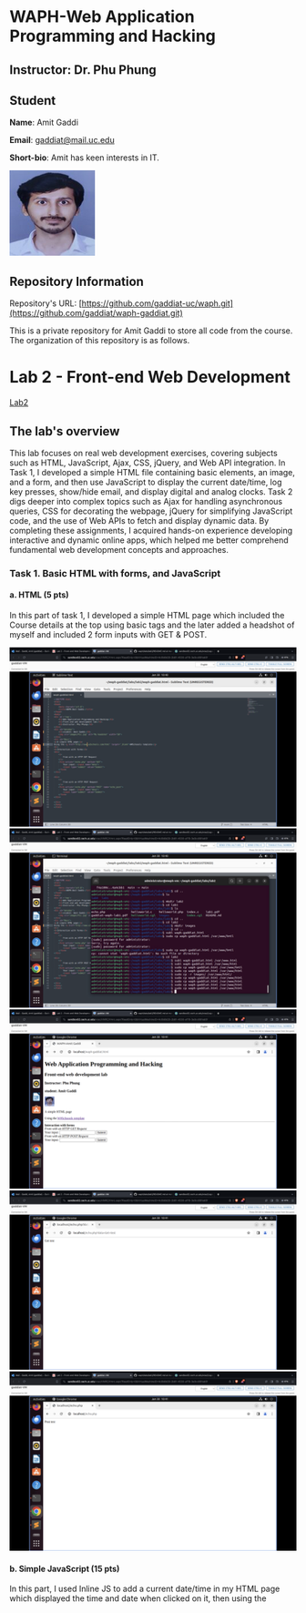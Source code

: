 # WAPH-Web Application Programming and Hacking

## Instructor: Dr. Phu Phung

## Student

**Name**: Amit Gaddi

**Email**: gaddiat@mail.uc.edu

**Short-bio**: Amit has keen interests in IT. 

![Amit's headshot](images/Pic.jpg)

## Repository Information

Repository's URL: [https://github.com/gaddiat-uc/waph.git](https://github.com/gaddiat/waph-gaddiat.git)

This is a private repository for Amit Gaddi to store all code from the course. The organization of this repository is as follows.

# Lab 2 - Front-end Web Development 

[Lab2](https://github.com/gaddiat/waph-gaddiat/tree/main/labs/lab2)

## The lab's overview

This lab focuses on real web development exercises, covering subjects such as HTML, JavaScript, Ajax, CSS, jQuery, and Web API integration. In Task 1, I developed a simple HTML file containing basic elements, an image, and a form, and then use JavaScript to display the current date/time, log key presses, show/hide email, and display digital and analog clocks. Task 2 digs deeper into complex topics such as Ajax for handling asynchronous queries, CSS for decorating the webpage, jQuery for simplifying JavaScript code, and the use of Web APIs to fetch and display dynamic data. By completing these assignments, I acquired hands-on experience developing interactive and dynamic online apps, which helped me better comprehend fundamental web development concepts and approaches.


### Task 1. Basic HTML with forms, and JavaScript

####  a. HTML (5 pts)

In this part of task 1, I developed a simple HTML page which included the Course details at the top using basic tags and the later added a headshot of myself and included 2 form inputs with GET & POST.  

![HTTP request](images/Screenshot1.png)  
![HTTP request](images/Screenshot2.png)  
![HTTP request](images/Screenshot3.png)  
![HTTP request](images/Screenshot4.png)  
![HTTP request](images/Screenshot5.png)  

####  b. Simple JavaScript (15 pts)  

In this part, I used Inline JS to add a current date/time in my HTML page which displayed the time and date when clicked on it, then using the <script> tag I generated a digital clock moreover I created a JS file email.js which was used to show/ hide my email ID when clicked on it and take to me the mail page in addition to that using JS I created an analog digital clock using the function `drawClock()`.  

![HTTP request](images/Screenshot6.png)  
![HTTP request](images/Screenshot7.png)  
![HTTP request](images/Screenshot8.png)  
![HTTP request](images/Screenshot9.png)  
![HTTP request](images/Screenshot10.png)  
![HTTP request](images/Screenshot11.png)  
![HTTP request](images/Screenshot12.png)  
![HTTP request](images/Screenshot13.png)  
![HTTP request](images/Screenshot14.png)  
![HTTP request](images/Screenshot15.png)  
![HTTP request](images/Screenshot16.png)  
![HTTP request](images/Screenshot17.png)  


### Task 2: Ajax, CSS, jQuery, and Web API integration

_Ajax, CSS, and jQuery exercises below are covered in Lecture 5; Web API integration is covered in Lecture 6._

####  a. Ajax (7.5 pts)


In this Task 2 part a, I first created an input with button and div elements to get the input form the user and to see the response I created another div element, and constructed an function `getEcho()` which would take the data from the user and send Ajax GET request to the `echo.php` and returns the response below, I then used the dev tools in the network to see the request which was sent to the `echo.php` page including with data sent by the user

![HTTP request](images/Screenshot18.png)  
![HTTP request](images/Screenshot19.png)  
![HTTP request](images/Screenshot20.png)  
![HTTP request](images/Screenshot21.png)  
![HTTP request](images/Screenshot22.png)  

#### b. CSS (7.5 pts)

In this part, I have added a css code in the the header section under style tag, I have added a code for button which makes the button green and other things and also for the response I changed it which background Orange, moreover we used external css(using the GitHub link) to add a style to our page.  

![HTTP request](images/Screenshot23.png)  
![HTTP request](images/Screenshot24.png)  


####  c. jQuery (5 pts) 

For this section I have added two new button one for GET another for POST, and  then assigned two different functions `JQueryAjax()` & `JQueryAjaxPost()`to each of the respective button. When I clicked on the buttons the request is sent to the echo page, one with the GET and another with POST and the response is retuned below.



![HTTP request](images/Screenshot25.png)  
![HTTP request](images/Screenshot26.png)  
![HTTP request](images/Screenshot27.png)  
![HTTP request](images/Screenshot28.png)  
![HTTP request](images/Screenshot29.png)  
![HTTP request](images/Screenshot30.png)  



#### d. Web API integration (10 pts)

**i.** For this I used Ajax on [https://v2.jokeapi.dev/joke/Programming?type=single](https://v2.jokeapi.dev/joke/Programming?type=single) and wrote JavaScript code using jQuery Ajax to send a request and handle the response to display a random joke from the above API when the page is loaded. Then I inspected in the console to look at the response send by the Joke API and in the network I can see the request and response too.

![HTTP request](images/Screenshot31.png)  
![HTTP request](images/Screenshot31.png)  
![HTTP request](images/Screenshot33.png)  
![HTTP request](images/Screenshot34.png)  

**ii.** Using the `fetch` API  on [https://api.agify.io/?name=input](https://api.agify.io/?name=input)

Here first I created a new button and for that button I wrote a JS code to use the `fetch()` method to call the above API with user input, and display the response results. I then used the inspect to check out the request and response sent to and from that API.  

![HTTP request](images/Screenshot35.png)  
![HTTP request](images/Screenshot36.png)  

